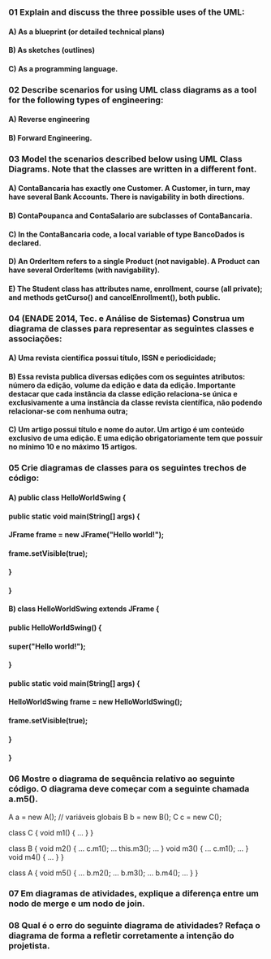 ### 01 Explain and discuss the three possible uses of the UML:
#### A) As a blueprint (or detailed technical plans)
#### B) As sketches (outlines)
#### C) As a programming language.

### 02 Describe scenarios for using UML class diagrams as a tool for the following types of engineering:
#### A) Reverse engineering
#### B) Forward Engineering.

### 03 Model the scenarios described below using UML Class Diagrams. Note that the classes are written in a different font.
#### A) ContaBancaria has exactly one Customer. A Customer, in turn, may have several Bank Accounts. There is navigability in both directions.
#### B) ContaPoupanca and ContaSalario are subclasses of ContaBancaria.
#### C) In the ContaBancaria code, a local variable of type BancoDados is declared.
#### D) An OrderItem refers to a single Product (not navigable). A Product can have several OrderItems (with navigability).
#### E) The Student class has attributes name, enrollment, course (all private); and methods getCurso() and cancelEnrollment(), both public.

### 04 (ENADE 2014, Tec. e Análise de Sistemas) Construa um diagrama de classes para representar as seguintes classes e associações:
#### A) Uma revista científica possui título, ISSN e periodicidade;
#### B) Essa revista publica diversas edições com os seguintes atributos: número da edição, volume da edição e data da edição. Importante destacar que cada instância da classe edição relaciona-se única e exclusivamente a uma instância da classe revista científica, não podendo relacionar-se com nenhuma outra;
#### C) Um artigo possui título e nome do autor. Um artigo é um conteúdo exclusivo de uma edição. E uma edição obrigatoriamente tem que possuir no mínimo 10 e no máximo 15 artigos.

### 05 Crie diagramas de classes para os seguintes trechos de código:
#### A) public class HelloWorldSwing { 
####    public static void main(String[] args) {
####      JFrame frame = new JFrame("Hello world!");
####      frame.setVisible(true);
####    }
#### }
#### B) class HelloWorldSwing extends JFrame {
####    public HelloWorldSwing() {
####      super("Hello world!");
####    }
####    public static void main(String[] args) {
####      HelloWorldSwing frame = new HelloWorldSwing();
####      frame.setVisible(true);
####    }
#### }

### 06 Mostre o diagrama de sequência relativo ao seguinte código. O diagrama deve começar com a seguinte chamada a.m5().

A a = new A(); // variáveis globais
B b = new B();
C c = new C();

class C { 
   void m1() { ... } 
}

class B { 
   void m2() { ... c.m1(); ... this.m3(); ... }
   void m3() { ... c.m1(); ... }
   void m4() { ... }
}

class A { 
   void m5() { ... b.m2(); ... b.m3(); ... b.m4(); ...  }
}     


### 07 Em diagramas de atividades, explique a diferença entre um nodo de merge e um nodo de join.

### 08 Qual é o erro do seguinte diagrama de atividades? Refaça o diagrama de forma a refletir corretamente a intenção do projetista.
